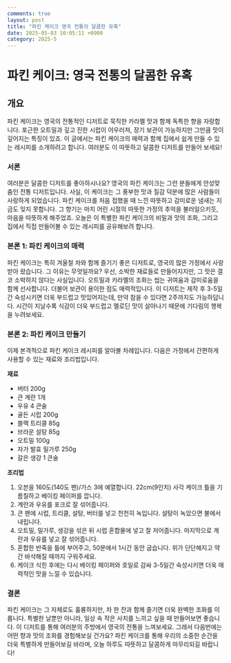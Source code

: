 ```yaml
---
comments: true
layout: post
title: "파킨 케이크 영국 전통의 달콤한 유혹"
date: 2025-05-03 10:05:11 +0900
category: 2025-5
---
```


# 파킨 케이크: 영국 전통의 달콤한 유혹

## 개요
파킨 케이크는 영국의 전통적인 디저트로 묵직한 카라멜 맛과 함께 독특한 향을 자랑합니다. 포근한 오트밀과 깊고 진한 시럽이 어우러져, 장기 보관이 가능하지만 그만큼 맛이 깊어지는 특징이 있죠. 이 글에서는 파킨 케이크의 매력과 함께 집에서 쉽게 만들 수 있는 레시피를 소개하려고 합니다. 여러분도 이 따뜻하고 달콤한 디저트를 만들어 보세요!

### 서론
여러분은 달콤한 디저트를 좋아하시나요? 영국의 파킨 케이크는 그런 분들에게 안성맞춤인 전통 디저트입니다. 사실, 이 케이크는 그 풍부한 맛과 질감 덕분에 많은 사람들이 사랑하게 되었습니다. 파킨 케이크를 처음 접했을 때 느낀 따뜻하고 감미로운 냄새는 지금도 잊지 못합니다. 그 향기는 마치 어린 시절의 따뜻한 가정의 추억을 불러일으키듯, 마음을 따뜻하게 해주었죠. 오늘은 이 특별한 파킨 케이크의 비밀과 맛의 조화, 그리고 집에서 직접 만들어볼 수 있는 레시피를 공유해보려 합니다.

### 본론 1: 파킨 케이크의 매력
파킨 케이크는 특히 겨울철 차와 함께 즐기기 좋은 디저트로, 영국의 많은 가정에서 사랑받아 왔습니다. 그 이유는 무엇일까요? 우선, 소박한 재료들로 만들어지지만, 그 맛은 결코 소박하지 않다는 사실입니다. 오트밀과 카라멜의 조화는 씹는 귀여움과 감미로움을 함께 선사합니다. 더불어 보관이 용이한 점도 매력적입니다. 이 디저트는 제작 후 3-5일간 숙성시키면 더욱 부드럽고 맛있어지는데, 만약 참을 수 있다면 2주까지도 가능하답니다. 시간이 지날수록 식감이 더욱 부드럽고 멜로딘 맛이 살아나기 때문에 기다림의 행복을 누려보세요.

### 본론 2: 파킨 케이크 만들기
이제 본격적으로 파킨 케이크 레시피를 알아볼 차례입니다. 다음은 가정에서 간편하게 사용할 수 있는 재료와 조리법입니다.

**재료**
- 버터 200g
- 큰 계란 1개
- 우유 4 큰술
- 골든 시럽 200g
- 블랙 트리클 85g
- 브라운 설탕 85g
- 오트밀 100g
- 자가 발효 밀가루 250g
- 갈은 생강 1 큰술

**조리법**
1. 오븐을 160도(140도 팬)/가스 3에 예열합니다. 22cm(9인치) 사각 케이크 틀을 기름칠하고 베이킹 페이퍼를 깝니다.
2. 계란과 우유를 포크로 잘 섞어줍니다.
3. 큰 팬에 시럽, 트리클, 설탕, 버터를 넣고 천천히 녹입니다. 설탕이 녹았으면 불에서 내립니다.
4. 오트밀, 밀가루, 생강을 섞은 뒤 시럽 혼합물에 넣고 잘 저어줍니다. 마지막으로 계란과 우유를 넣고 잘 섞어줍니다.
5. 혼합한 반죽을 틀에 부어주고, 50분에서 1시간 동안 굽습니다. 위가 단단해지고 약간 바삭해질 때까지 구워주세요.
6. 케이크 식힌 후에는 다시 베이킹 페이퍼와 호일로 감싸 3-5일간 숙성시키면 더욱 매력적인 맛을 느낄 수 있습니다.

### 결론
파킨 케이크는 그 자체로도 훌륭하지만, 차 한 잔과 함께 즐기면 더욱 완벽한 조화를 이룹니다. 특별한 날뿐만 아니라, 일상 속 작은 사치를 느끼고 싶을 때 만들어보면 좋습니다. 이 디저트를 통해 여러분의 주방에서 영국의 전통을 느껴보세요. 그래서 다음번에는 어떤 향과 맛의 조화를 경험해보실 건가요? 파킨 케이크를 통해 우리의 소중한 순간을 더욱 특별하게 만들어보길 바라며, 오늘 하루도 따뜻하고 달콤하게 마무리되길 바랍니다!